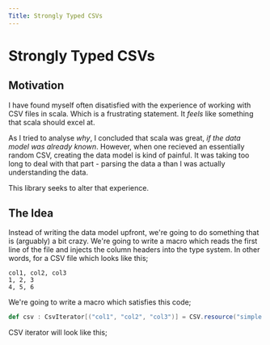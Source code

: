 ```yaml
---
Title: Strongly Typed CSVs
---
```


# Strongly Typed CSVs

## Motivation

I have found myself often disatisfied with the experience of working with CSV files in scala. Which is a frustrating statement. It _feels_ like something that scala should excel at.

As I tried to analyse _why_, I concluded that scala was great, _if the data model was already known_. However, when one recieved an essentially random CSV, creating the data model is kind of painful. It was taking too long to deal with that part - parsing the data a than I was actually understanding the data.

This library seeks to alter that experience.

## The Idea

Instead of writing the data model upfront, we're going to do something that is (arguably) a bit crazy. We're going to write a macro which reads the first line of the file and injects the column headers into the type system. In other words, for a CSV file which looks like this;

```csv
col1, col2, col3
1, 2, 3
4, 5, 6
```

We're going to write a macro which satisfies this code;

```scala sc:nocompile
def csv : CsvIterator[("col1", "col2", "col3")] = CSV.resource("simple.csv")
```
CSV iterator will look like this;


